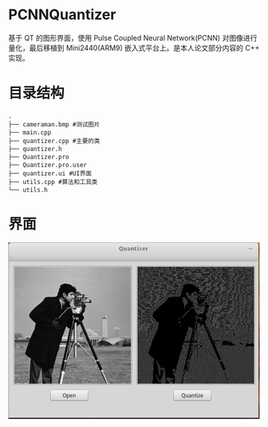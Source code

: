 # PCNNQuantizer
基于 QT 的图形界面，使用 Pulse Coupled Neural Network(PCNN) 对图像进行量化，最后移植到 Mini2440(ARM9) 嵌入式平台上。是本人论文部分内容的 C++ 实现。

# 目录结构

```
.
├── cameraman.bmp #测试图片
├── main.cpp 
├── quantizer.cpp #主要的类
├── quantizer.h
├── Quantizer.pro
├── Quantizer.pro.user
├── quantizer.ui #UI界面
├── utils.cpp #算法和工具类
└── utils.h
```

# 界面

![](./quantizer.png)